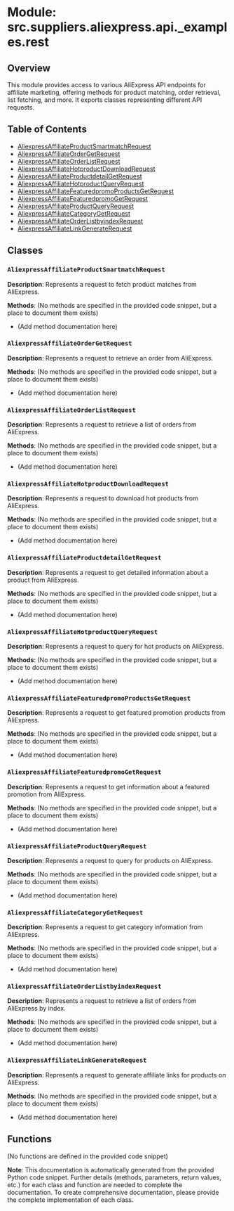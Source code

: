 # Module: src.suppliers.aliexpress.api._examples.rest

## Overview

This module provides access to various AliExpress API endpoints for affiliate marketing, offering methods for product matching, order retrieval, list fetching, and more. It exports classes representing different API requests.

## Table of Contents

* [AliexpressAffiliateProductSmartmatchRequest](#aliexpressaffiliatproduct-smartmatchrequest)
* [AliexpressAffiliateOrderGetRequest](#aliexpressaffiliat-ordergetrequest)
* [AliexpressAffiliateOrderListRequest](#aliexpressaffiliat-orderlistrequest)
* [AliexpressAffiliateHotproductDownloadRequest](#aliexpressaffiliat-hotproductdownloadrequest)
* [AliexpressAffiliateProductdetailGetRequest](#aliexpressaffiliat-productdetailgetrequest)
* [AliexpressAffiliateHotproductQueryRequest](#aliexpressaffiliat-hotproductqueryrequest)
* [AliexpressAffiliateFeaturedpromoProductsGetRequest](#aliexpressaffiliat-featuredpromo-productsgetrequest)
* [AliexpressAffiliateFeaturedpromoGetRequest](#aliexpressaffiliat-featuredpromogetrequest)
* [AliexpressAffiliateProductQueryRequest](#aliexpressaffiliat-productqueryrequest)
* [AliexpressAffiliateCategoryGetRequest](#aliexpressaffiliat-categorygetrequest)
* [AliexpressAffiliateOrderListbyindexRequest](#aliexpressaffiliat-orderlistbyindexrequest)
* [AliexpressAffiliateLinkGenerateRequest](#aliexpressaffiliat-linkgeneraterequest)


## Classes

### `AliexpressAffiliateProductSmartmatchRequest`

**Description**:  Represents a request to fetch product matches from AliExpress.

**Methods**: (No methods are specified in the provided code snippet, but a place to document them exists)
  - (Add method documentation here)


### `AliexpressAffiliateOrderGetRequest`

**Description**: Represents a request to retrieve an order from AliExpress.

**Methods**: (No methods are specified in the provided code snippet, but a place to document them exists)
  - (Add method documentation here)


### `AliexpressAffiliateOrderListRequest`

**Description**: Represents a request to retrieve a list of orders from AliExpress.

**Methods**: (No methods are specified in the provided code snippet, but a place to document them exists)
  - (Add method documentation here)


### `AliexpressAffiliateHotproductDownloadRequest`

**Description**: Represents a request to download hot products from AliExpress.

**Methods**: (No methods are specified in the provided code snippet, but a place to document them exists)
  - (Add method documentation here)


### `AliexpressAffiliateProductdetailGetRequest`

**Description**: Represents a request to get detailed information about a product from AliExpress.

**Methods**: (No methods are specified in the provided code snippet, but a place to document them exists)
  - (Add method documentation here)


### `AliexpressAffiliateHotproductQueryRequest`

**Description**: Represents a request to query for hot products on AliExpress.

**Methods**: (No methods are specified in the provided code snippet, but a place to document them exists)
  - (Add method documentation here)


### `AliexpressAffiliateFeaturedpromoProductsGetRequest`

**Description**: Represents a request to get featured promotion products from AliExpress.

**Methods**: (No methods are specified in the provided code snippet, but a place to document them exists)
  - (Add method documentation here)


### `AliexpressAffiliateFeaturedpromoGetRequest`

**Description**: Represents a request to get information about a featured promotion from AliExpress.

**Methods**: (No methods are specified in the provided code snippet, but a place to document them exists)
  - (Add method documentation here)


### `AliexpressAffiliateProductQueryRequest`

**Description**: Represents a request to query for products on AliExpress.

**Methods**: (No methods are specified in the provided code snippet, but a place to document them exists)
  - (Add method documentation here)


### `AliexpressAffiliateCategoryGetRequest`

**Description**: Represents a request to get category information from AliExpress.

**Methods**: (No methods are specified in the provided code snippet, but a place to document them exists)
  - (Add method documentation here)


### `AliexpressAffiliateOrderListbyindexRequest`

**Description**: Represents a request to retrieve a list of orders from AliExpress by index.

**Methods**: (No methods are specified in the provided code snippet, but a place to document them exists)
  - (Add method documentation here)


### `AliexpressAffiliateLinkGenerateRequest`

**Description**: Represents a request to generate affiliate links for products on AliExpress.

**Methods**: (No methods are specified in the provided code snippet, but a place to document them exists)
  - (Add method documentation here)


## Functions

(No functions are defined in the provided code snippet)



**Note**: This documentation is automatically generated from the provided Python code snippet. Further details (methods, parameters, return values, etc.) for each class and function are needed to complete the documentation.  To create comprehensive documentation, please provide the complete implementation of each class.